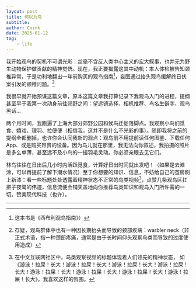 ```yaml
---
layout: post
title: 何以为鸟
subtitle: 
author: Coink
date: 2025-01-12
tag: 
    - life
---
```


我开始观鸟的契机不可谓光彩：丝毫不含反人类中心主义的宏大叙事，也并无为野生动物保护做贡献的精神觉悟。现在，我正要揭露这其中动机：本人体检被告知颈椎异常，于是功利地翻出一年前购买的观鸟指南[^1]，妄图通过抬头观鸟缓解终日伏案引发的颈椎问题。[^2]

我很早就开始预谋这篇文章，原本这篇文章我打算记录下我观鸟入门的进程，提纲甚至早于我第一次动身前往郊野之间：望远镜选择、相机推荐、鸟名生僻字、观鸟黑话...

两个月时间，我跑遍了上海大部分郊野公园和候鸟迁徙落脚点。我观察小鸟们觅食、嬉戏、理羽、拉便便（相信我，这并不是什么不光彩的事）。随即我将之前的提纲全都删掉，也许你会认同我新的观点：观鸟前不用提前读任何图鉴、下载任何 App、或是购买昂贵的设备。因为鸟儿就在那里，我无法向你叙述，我拍摄的照片是多么单薄，甚至远不及小鸟的一撮羽毛灵动。你必须亲眼去见它们。

林鸟往往在日出后几小时内活跃觅食，计算好日出时间就出发吧！（如果是去滩涂，可以再提前了解下潮水情况）至于你想要的知识、信息，不妨给自己的茧房刷上新漆：看一些标题处处透露着精神状态不正常的鸟类视频[^3]，点赞几条观鸟区扛把子夜鹭的伟迹，信息流便会铺天盖地向你推荐鸟类知识和观鸟入门所许需的一切。赞美现代科技（也许）。

---

[^1]: 这本书是《西布利观鸟指南》）

[^2]: 存疑，观鸟群体中也有一种因长期抬头而导致的颈部疾病：warbler neck（非正式术语，指一种颈部疼痛，通常是由于长时间仰头观察鸟类而导致的过度使用造成）

[^3]: 在中文互联网社区中，鸟类观察视频的标题体现着人们领先的精神状态， 如《游泳！拉屎！长大！游泳！拉屎！长大！游泳！拉屎！长大！游泳！拉屎！长大！游泳！拉屎！长大！游泳！拉屎！长大！游泳！拉屎！长大！游泳！拉屎！长大》。我喜欢这样的氛围。